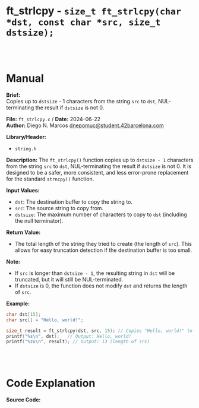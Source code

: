 # ft_strlcpy - `size_t ft_strlcpy(char *dst, const char *src, size_t dstsize);`
<br>
<br>

# Manual
**Brief:**  
Copies up to `dstsize` - 1 characters from the string `src` to `dst`, NUL-terminating the result if `dstsize` is not 0.

**File:** `ft_strlcpy.c` / **Date:** 2024-06-22  
**Author:** Diego N. Marcos <dnepomuc@student.42barcelona.com>

**Library/Header:**  
* `string.h`

**Description:**
The `ft_strlcpy()` function copies up to `dstsize - 1` characters from the string `src` to `dst`, NUL-terminating the result if `dstsize` is not 0.  It is designed to be a safer, more consistent, and less error-prone replacement for the standard `strncpy()` function.

**Input Values:**
* `dst`: The destination buffer to copy the string to.
* `src`: The source string to copy from.
* `dstsize`: The maximum number of characters to copy to `dst` (including the null terminator).

**Return Value:**
* The total length of the string they tried to create (the length of `src`). This allows for easy truncation detection if the destination buffer is too small.

**Note:**
- If `src` is longer than `dstsize - 1`, the resulting string in `dst` will be truncated, but it will still be NUL-terminated.
- If `dstsize` is 0, the function does not modify `dst` and returns the length of `src`.

**Example:**
```c
char dst[15];
char src[] = "Hello, world!";

size_t result = ft_strlcpy(dst, src, 15); // Copies "Hello, world!" to dst (13 characters + '\0')
printf("%s\n", dst);   // Output: Hello, world!
printf("%zu\n", result); // Output: 13 (length of src)
```

<br>
<br>

# Code Explanation
**Source Code:**
``` C


```